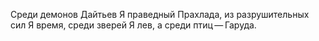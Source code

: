 Среди демонов Дайтьев Я праведный Прахлада, из разрушительных сил Я время, среди зверей Я лев, а среди птиц — Гаруда.